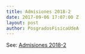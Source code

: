 ```yaml
---
title: Admisiones 2018-2
date: 2017-09-06 17:07:00 Z
layout: post
author: PosgradosFisicaUdeA
---
```


See: [Admisiones 2018-2](admision)
